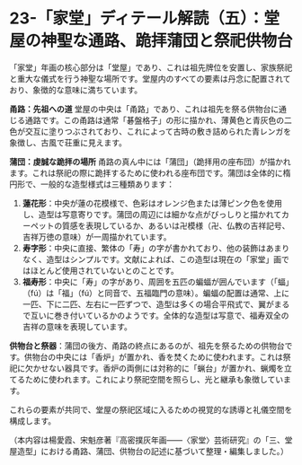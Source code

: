 # 23-「家堂」ディテール解読（五）：堂屋の神聖な通路、跪拝蒲団と祭祀供物台

「家堂」年画の核心部分は「堂屋」であり、これは祖先牌位を安置し、家族祭祀と重大な儀式を行う神聖な場所です。堂屋内のすべての要素は丹念に配置されており、象徴的な意味に満ちています。

**甬路：先祖への道**
堂屋の中央は「甬路」であり、これは祖先を祭る供物台に通じる通路です。この甬路は通常「碁盤格子」の形に描かれ、薄黄色と青灰色の二色が交互に塗りつぶされており、これによって古時の敷き詰められた青レンガを象徴し、古風で荘重に見えます。

**蒲団：虔誠な跪拝の場所**
甬路の真ん中には「蒲団」（跪拝用の座布団）が描かれます。これは祭祀の際に跪拝するために使われる座布団です。蒲団は全体的に楕円形で、一般的な造型様式は三種類あります：
1. **蓮花形**：中央が蓮の花模様で、色彩はオレンジ色または薄ピンク色を使用し、造型は写意寄りです。蒲団の周辺には細かな点がびっしりと描かれてカーペットの質感を表現しているか、あるいは卍模様（卍、仏教の吉祥記号、吉祥万徳の意味）が一周描かれています。
2. **寿字形**：中央に直接、繁体の「寿」の字が書かれており、他の装飾はあまりなく、造型はシンプルです。文献によれば、この造型は現在の「家堂」画ではほとんど使用されていないとのことです。
3. **福寿形**：中央に「寿」の字があり、周囲を五匹の蝙蝠が囲んでいます（「蝠」（fú）は「福」（fú）と同音で、五福臨門の意味）。蝙蝠の配置は通常、上に一匹、下に二匹、左右に一匹ずつで、造型は多くの場合平飛式で、翼がまるで互いに巻き付いているかのようです。全体的な造型は写意で、福寿双全の吉祥の意味を表現しています。

**供物台と祭器**：蒲団の後方、甬路の終点にあるのが、祖先を祭るための供物台です。供物台の中央には「香炉」が置かれ、香を焚くために使われます。これは祭祀に欠かせない器具です。香炉の両側には対称的に「蝋台」が置かれ、蝋燭を立てるために使われます。これにより祭祀空間を照らし、光と継承も象徴しています。

これらの要素が共同で、堂屋の祭祀区域に入るための視覚的な誘導と礼儀空間を構成します。

（本内容は楊愛霞、宋魁彦著『高密撲灰年画——〈家堂〉芸術研究』の「三、堂屋造型」における甬路、蒲団、供物台の記述に基づいて整理・編集しました。）